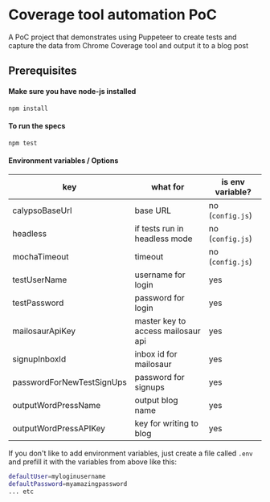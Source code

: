 # Coverage tool automation PoC

A PoC project that demonstrates using Puppeteer to create tests and capture the data from Chrome Coverage tool and output it to a blog post

## Prerequisites

#### Make sure you have node-js installed

`npm install`

#### To run the specs

`npm test`


#### Environment variables / Options
key | what for | is env variable?
--- | --- | ---
calypsoBaseUrl | base URL | no (`config.js`)
headless | if tests run in headless mode | no (`config.js`)
mochaTimeout | timeout | no (`config.js`)
testUserName | username for login | yes
testPassword | password for login | yes
mailosaurApiKey | master key to access mailosaur api | yes
signupInboxId | inbox id for mailosaur | yes
passwordForNewTestSignUps | password for signups | yes
outputWordPressName | output blog name | yes
outputWordPressAPIKey | key for writing to blog | yes

If you don't like to add environment variables, just create a file called `.env` and prefill it with the variables from above like this:
```sh
defaultUser=myloginusername
defaultPassword=myamazingpassword
... etc
```